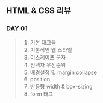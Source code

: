 ## HTML & CSS 리뷰

### [DAY 01]('/md/day01.md')
> 1. 기본 태그들
> 2. 기본적인 웹 스타일
> 3. 이스케이프 문자
> 4. 선택자 우선순위
> 5. 배경설정 및 margin collapse
> 6. position 
> 7. 반응형 width & box-sizing
> 8. form 태그